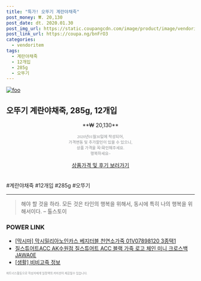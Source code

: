 ```yaml
--- 
title: "특가! 오뚜기 계란야채죽" 
post_money: ₩. 20,130 
post_date: dt. 2020.01.30 
post_img_url: https://static.coupangcdn.com/image/product/image/vendoritem/2018/11/28/3093531474/97bdf4d7-e99f-4ae2-a1e5-77beae3a96aa.jpg 
post_link_url: https://coupa.ng/bnFrO3 
categories: 
  - vendoritem 
tags: 
  - 계란야채죽 
  - 12개입 
  - 285g 
  - 오뚜기 
--- 
```

[![foo](https://static.coupangcdn.com/image/product/image/vendoritem/2018/11/28/3093531474/97bdf4d7-e99f-4ae2-a1e5-77beae3a96aa.jpg)](https://coupa.ng/bnFrO3) 

## 오뚜기 계란야채죽, 285g, 12개입 
<p style="text-align: center;">**₩ 20,130**</p> 
<p style="text-align: center;"><span style="color: #898c8f; font-family: Georgia,Times,serif; font-size: 0.75em;">2020년01월30일에 작성되어, <br>가격변동 및 추가할인이 있을 수 있으니,<br> 상품 가격을 꼭!확인해주세요.<br>행복하세요~</span> 
</p>	 
<div markdown="0" style="text-align: center;"><a href="https://coupa.ng/bnFrO3" class="btn btn--success">상품가격 및 후기 보러가기</a></div> 
<br><br> 
  #계란야채죽 #12개입 #285g #오뚜기 
<hr> 

> 해야 할 것을 하라. 모든 것은 타인의 행복을 위해서, 동시에 특히 나의 행복을 위해서이다. – 톨스토이 


### POWER LINK

* <a href="https://blog.naver.com/sakai111/221781628687" target="_blank">[막시마] 막시밀리아노인카스 베지터블 천연소가죽 01V07898120 3종택1</a>
* <a href="https://blog.naver.com/fasyy4321/221783997298" target="_blank">질스튜어트ACC AK수원점 질스튜어트 ACC 블랙 가죽 로고 체인 미니 크로스백JAWA0E</a>
* <a href="https://blog.naver.com/sakai111/221763276037" target="_blank"> [생활] 비비고죽 정보 </a>

<span style="color: #898c8f; font-family: Georgia,Times,serif; font-size: 0.55em;">파트너스활동으로 작성자에게 일정액의 커미션이 제공될수 있습니다.</span> 
